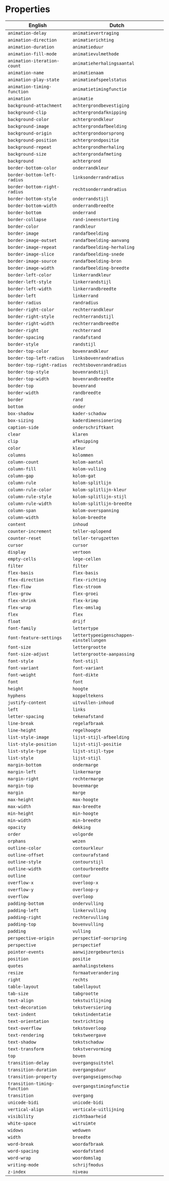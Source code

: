 # Properties
| English | Dutch |
| ------ | ------ |
| ` animation-delay ` | `animatievertraging` |
| ` animation-direction ` | `animatierichting` |
| ` animation-duration ` | `animatieduur` |
| ` animation-fill-mode ` | `animatievulmethode` |
| ` animation-iteration-count ` | `animatieherhalingsaantal` |
| ` animation-name ` | `animatienaam` |
| ` animation-play-state ` | `animatieafspeelstatus` |
| ` animation-timing-function ` | `animatietimingfunctie` |
| ` animation ` | `animatie` |
| ` background-attachment ` | `achtergrondbevestiging` |
| ` background-clip ` | `achtergrondafknipping` |
| ` background-color ` | `achtergrondkleur` |
| ` background-image ` | `achtergrondafbeelding` |
| ` background-origin ` | `achtergrondoorsprong` |
| ` background-position ` | `achtergrondpositie` |
| ` background-repeat ` | `achtergrondherhaling` |
| ` background-size ` | `achtergrondafmeting` |
| ` background ` | `achtergrond` |
| ` border-bottom-color ` | `onderrandkleur` |
| ` border-bottom-left-radius ` | `linksonderrandradius` |
| ` border-bottom-right-radius ` | `rechtsonderrandradius` |
| ` border-bottom-style ` | `onderrandstijl` |
| ` border-bottom-width ` | `onderrandbreedte` |
| ` border-bottom ` | `onderrand` |
| ` border-collapse ` | `rand-ineenstorting` |
| ` border-color ` | `randkleur` |
| ` border-image ` | `randafbeelding` |
| ` border-image-outset ` | `randafbeelding-aanvang` |
| ` border-image-repeat ` | `randafbeelding-herhaling` |
| ` border-image-slice ` | `randafbeelding-snede` |
| ` border-image-source ` | `randafbeelding-bron` |
| ` border-image-width ` | `randafbeelding-breedte` |
| ` border-left-color ` | `linkerrandkleur` |
| ` border-left-style ` | `linkerrandstijl` |
| ` border-left-width ` | `linkerrandbreedte` |
| ` border-left ` | `linkerrand` |
| ` border-radius ` | `randradius` |
| ` border-right-color ` | `rechterrandkleur` |
| ` border-right-style ` | `rechterrandstijl` |
| ` border-right-width ` | `rechterrandbreedte` |
| ` border-right ` | `rechterrand` |
| ` border-spacing ` | `randafstand` |
| ` border-style ` | `randstijl` |
| ` border-top-color ` | `bovenrandkleur` |
| ` border-top-left-radius ` | `linksbovenrandradius` |
| ` border-top-right-radius ` | `rechtsbovenrandradius` |
| ` border-top-style ` | `bovenrandstijl` |
| ` border-top-width ` | `bovenrandbreedte` |
| ` border-top ` | `bovenrand` |
| ` border-width ` | `randbreedte` |
| ` border ` | `rand` |
| ` bottom ` | `onder` |
| ` box-shadow ` | `kader-schaduw` |
| ` box-sizing ` | `kaderdimensionering` |
| ` caption-side ` | `onderschriftkant` |
| ` clear ` | `klaren` |
| ` clip ` | `afknipping` |
| ` color ` | `kleur` |
| ` columns ` | `kolommen` |
| ` column-count ` | `kolom-aantal` |
| ` column-fill ` | `kolom-vulling` |
| ` column-gap ` | `kolom-gat` |
| ` column-rule ` | `kolom-splitlijn` |
| ` column-rule-color ` | `kolom-splitlijn-kleur` |
| ` column-rule-style ` | `kolom-splitlijn-stijl` |
| ` column-rule-width ` | `kolom-splitlijn-breedte` |
| ` column-span ` | `kolom-overspanning` |
| ` column-width ` | `kolom-breedte` |
| ` content ` | `inhoud` |
| ` counter-increment ` | `teller-oplopend` |
| ` counter-reset ` | `teller-terugzetten` |
| ` cursor ` | `cursor` |
| ` display ` | `vertoon` |
| ` empty-cells ` | `lege-cellen` |
| ` filter ` | `filter` |
| ` flex-basis ` | `flex-basis` |
| ` flex-direction ` | `flex-richting` |
| ` flex-flow ` | `flex-stroom` |
| ` flex-grow ` | `flex-groei` |
| ` flex-shrink ` | `flex-krimp` |
| ` flex-wrap ` | `flex-omslag` |
| ` flex ` | `flex` |
| ` float ` | `drijf` |
| ` font-family ` | `lettertype` |
| ` font-feature-settings ` | `lettertypeeigenschappen-einstellungen` |
| ` font-size ` | `lettergrootte` |
| ` font-size-adjust ` | `lettergrootte-aanpassing` |
| ` font-style ` | `font-stijl` |
| ` font-variant ` | `font-variant` |
| ` font-weight ` | `font-dikte` |
| ` font ` | `font` |
| ` height ` | `hoogte` |
| ` hyphens ` | `koppeltekens` |
| ` justify-content ` | `uitvullen-inhoud` |
| ` left ` | `links` |
| ` letter-spacing ` | `tekenafstand` |
| ` line-break ` | `regelafbraak` |
| ` line-height ` | `regelhoogte` |
| ` list-style-image ` | `lijst-stijl-afbeelding` |
| ` list-style-position ` | `lijst-stijl-positie` |
| ` list-style-type ` | `lijst-stijl-type` |
| ` list-style ` | `lijst-stijl` |
| ` margin-bottom ` | `ondermarge` |
| ` margin-left ` | `linkermarge` |
| ` margin-right ` | `rechtermarge` |
| ` margin-top ` | `bovenmarge` |
| ` margin ` | `marge` |
| ` max-height ` | `max-hoogte` |
| ` max-width ` | `max-breedte` |
| ` min-height ` | `min-hoogte` |
| ` min-width ` | `min-breedte` |
| ` opacity ` | `dekking` |
| ` order ` | `volgorde` |
| ` orphans ` | `wezen` |
| ` outline-color ` | `contourkleur` |
| ` outline-offset ` | `contourafstand` |
| ` outline-style ` | `contourstijl` |
| ` outline-width ` | `contourbreedte` |
| ` outline ` | `contour` |
| ` overflow-x ` | `overloop-x` |
| ` overflow-y ` | `overloop-y` |
| ` overflow ` | `overloop` |
| ` padding-bottom ` | `ondervulling` |
| ` padding-left ` | `linkervulling` |
| ` padding-right ` | `rechtervulling` |
| ` padding-top ` | `bovenvulling` |
| ` padding ` | `vulling` |
| ` perspective-origin ` | `perspectief-oorspring` |
| ` perspective ` | `perspectief` |
| ` pointer-events ` | `aanwijzergebeurtenis` |
| ` position ` | `positie` |
| ` quotes ` | `aanhalingstekens` |
| ` resize ` | `formaatverandering` |
| ` right ` | `rechts` |
| ` table-layout ` | `tabellayout` |
| ` tab-size ` | `tabgrootte` |
| ` text-align ` | `tekstuitlijning` |
| ` text-decoration ` | `tekstversiering` |
| ` text-indent ` | `tekstindentatie` |
| ` text-orientation ` | `textrichting` |
| ` text-overflow ` | `tekstoverloop` |
| ` text-rendering ` | `tekstweergave` |
| ` text-shadow ` | `tekstschaduw` |
| ` text-transform ` | `tekstvervorming` |
| ` top ` | `boven` |
| ` transition-delay ` | `overgangsuitstel` |
| ` transition-duration ` | `overgangsduur` |
| ` transition-property ` | `overgangseigenschap` |
| ` transition-timing-function ` | `overgangstimingfunctie` |
| ` transition ` | `overgang` |
| ` unicode-bidi ` | `unicode-bidi` |
| ` vertical-align ` | `verticale-uitlijning` |
| ` visibility ` | `zichtbaarheid` |
| ` white-space ` | `witruimte` |
| ` widows ` | `weduwen` |
| ` width ` | `breedte` |
| ` word-break ` | `woordafbraak` |
| ` word-spacing ` | `woordafstand` |
| ` word-wrap ` | `woordomslag` |
| ` writing-mode ` | `schrijfmodus` |
| ` z-index ` | `niveau` |